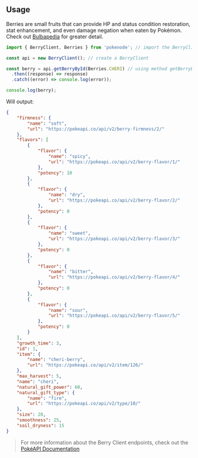 ## Usage

Berries are small fruits that can provide HP and status condition restoration, stat enhancement, and even damage negation when eaten by Pokémon. Check out [Bulbapedia](https://bulbapedia.bulbagarden.net/wiki/Berry) for greater detail.

```js
import { BerryClient, Berries } from 'pokenode'; // import the BerryClient (Berries enum is fully optional)

const api = new BerryClient(); // create a BerryClient

const berry = api.getBerryById(Berries.CHERI) // using method getBerryById() 
  .then((response) => response)
  .catch((error) => console.log(error));

console.log(berry);
```

Will output:

```json
{
    "firmness": {
        "name": "soft",
        "url": "https://pokeapi.co/api/v2/berry-firmness/2/"
    },
    "flavors": [
        {
            "flavor": {
                "name": "spicy",
                "url": "https://pokeapi.co/api/v2/berry-flavor/1/"
            },
            "potency": 10
        },
        {
            "flavor": {
                "name": "dry",
                "url": "https://pokeapi.co/api/v2/berry-flavor/2/"
            },
            "potency": 0
        },
        {
            "flavor": {
                "name": "sweet",
                "url": "https://pokeapi.co/api/v2/berry-flavor/3/"
            },
            "potency": 0
        },
        {
            "flavor": {
                "name": "bitter",
                "url": "https://pokeapi.co/api/v2/berry-flavor/4/"
            },
            "potency": 0
        },
        {
            "flavor": {
                "name": "sour",
                "url": "https://pokeapi.co/api/v2/berry-flavor/5/"
            },
            "potency": 0
        }
    ],
    "growth_time": 3,
    "id": 1,
    "item": {
        "name": "cheri-berry",
        "url": "https://pokeapi.co/api/v2/item/126/"
    },
    "max_harvest": 5,
    "name": "cheri",
    "natural_gift_power": 60,
    "natural_gift_type": {
        "name": "fire",
        "url": "https://pokeapi.co/api/v2/type/10/"
    },
    "size": 20,
    "smoothness": 25,
    "soil_dryness": 15
}
```

> For more information about the Berry Client endpoints, check out the [PokéAPI Documentation](https://pokeapi.co/docs/v2#berries-section)
